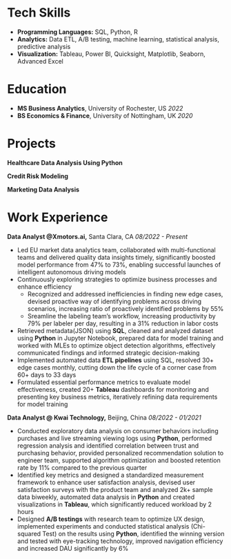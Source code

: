 # Tech Skills
- **Programming Languages:** SQL, Python, R
- **Analytics:** Data ETL, A/B testing, machine learning, statistical analysis, predictive analysis
- **Visualization:** Tableau, Power BI, Quicksight, Matplotlib, Seaborn, Advanced Excel


# Education
- **MS Business Analytics**, University of Rochester, US _2022_
- **BS Economics & Finance**, University of Nottingham, UK _2020_

# Projects
**Healthcare Data Analysis Using Python**

**Credit Risk Modeling**

**Marketing Data Analysis**


# Work Experience
**Data Analyst @Xmotors.ai,**   Santa Clara, CA   _08/2022 - Present_
- Led EU market data analytics team, collaborated with multi-functional teams and delivered quality data insights timely, significantly boosted model performance from 47% to 73%, enabling successful launches of intelligent autonomous driving models
- Continuously exploring strategies to optimize business processes and enhance efficiency
  - Recognized and addressed inefficiencies in finding new edge cases, devised proactive way of identifying problems across driving scenarios, increasing ratio of proactively identified problems by 55%
  - Sreamline the labeling team’s workflow, increasing productivity by 79% per labeler per day, resulting in a 31% reduction in labor costs
- Retrieved metadata(JSON) using **SQL**, cleaned and analyzed dataset using **Python** in Jupyter Notebook, prepared data for model training and worked with MLEs to optimize object detection algorithms, effectively communicated findings and informed strategic decision-making
- Implemented automated data **ETL pipelines** using SQL, resolved 30+ edge cases monthly, cutting down the life cycle of a corner case from 60+ days to 33 days
- Formulated essential performance metrics to evaluate model effectiveness, created 20+ **Tableau** dashboards for monitoring and presenting key business metrics, iteratively refining data requirements for model training

**Data Analyst @ Kwai Technology,**   Beijing, China   _08/2022 - 01/2021_
- Conducted exploratory data analysis on consumer behaviors including purchases and live streaming viewing logs using **Python**, performed regression analysis and identified correlation between trust and purchasing behavior, provided personalized recommendation solution to engineer team, supported algorithm optimization and boosted retention rate by 11% compared to the previous quarter
- Identified key metrics and designed a standardized measurement framework to enhance user satisfaction analysis, devised user satisfaction surveys with the product team and analyzed 2k+ sample data biweekly, automated data analysis in **Python** and created visualizations in **Tableau**, which significantly reduced workload by 2 hours
- Designed **A/B testings** with research team to optimize UX design, implemented experiments and conducted statistical analysis (Chi-squared Test) on the results using **Python**, identified the winning version and tested with eye-tracking technology, improved navigation efficiency and increased DAU significantly by 6%

